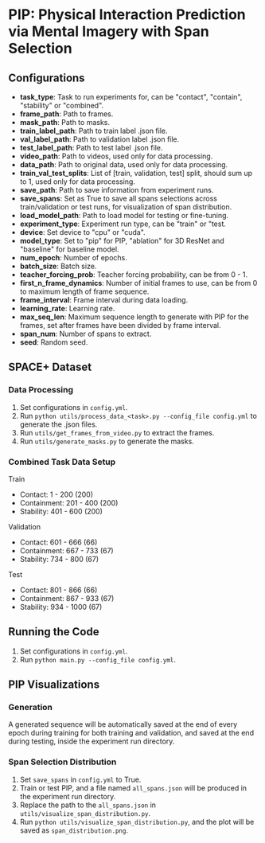 # PIP: Physical Interaction Prediction via Mental Imagery with Span Selection

## Configurations
- **task_type**: Task to run experiments for, can be "contact", "contain", "stability" or "combined".
- **frame_path**: Path to frames.
- **mask_path**: Path to masks.
- **train_label_path**: Path to train label .json file.
- **val_label_path**: Path to validation label .json file.
- **test_label_path**: Path to test label .json file.
- **video_path**: Path to videos, used only for data processing.
- **data_path**: Path to original data, used only for data processing.
- **train_val_test_splits**: List of [train, validation, test] split, should sum up to 1, used only for data processing.
- **save_path**: Path to save information from experiment runs.
- **save_spans**: Set as True to save all spans selections across train/validation or test runs, for visualization of span distribution.
- **load_model_path**: Path to load model for testing or fine-tuning.
- **experiment_type**: Experiment run type, can be "train" or "test.
- **device**: Set device to "cpu" or "cuda".
- **model_type**: Set to "pip" for PIP, "ablation" for 3D ResNet and "baseline" for baseline model.
- **num_epoch**: Number of epochs.
- **batch_size**: Batch size.
- **teacher_forcing_prob**: Teacher forcing probability, can be from 0 - 1.
- **first_n_frame_dynamics**: Number of initial frames to use, can be from 0 to maximum length of frame sequence.
- **frame_interval**: Frame interval during data loading.
- **learning_rate**: Learning rate.
- **max_seq_len**: Maximum sequence length to generate with PIP for the frames, set after frames have been divided by frame interval.
- **span_num**: Number of spans to extract.
- **seed**: Random seed.

## SPACE+ Dataset
### Data Processing
1. Set configurations in `config.yml`.
2. Run `python utils/process_data_<task>.py --config_file config.yml` to generate the .json files.
3. Run `utils/get_frames_from_video.py` to extract the frames.
4. Run `utils/generate_masks.py` to generate the masks.

### Combined Task Data Setup
Train
- Contact: 1 - 200 (200)
- Containment: 201 - 400 (200)
- Stability: 401 - 600 (200)

Validation
- Contact: 601 - 666 (66)
- Containment: 667 - 733 (67)
- Stability: 734 - 800 (67)

Test
- Contact: 801 - 866 (66)
- Containment: 867 - 933 (67)
- Stability: 934 - 1000 (67)

## Running the Code
1. Set configurations in `config.yml`.
2. Run `python main.py --config_file config.yml`.


## PIP Visualizations
### Generation
A generated sequence will be automatically saved at the end of every epoch during training for both training and validation, and saved at the end during testing, inside the experiment run directory.

### Span Selection Distribution 
1. Set `save_spans` in `config.yml` to True.
2. Train or test PIP, and a file named `all_spans.json` will be produced in the experiment run directory.
3. Replace the path to the `all_spans.json` in `utils/visualize_span_distribution.py`.
4. Run `python utils/visualize_span_distribution.py`, and the plot will be saved as `span_distribution.png`.
